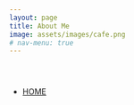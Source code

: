 ```yaml
---
layout: page
title: About Me
image: assets/images/cafe.png
# nav-menu: true
---
```


<!-- Main -->
<div id="main" class="alt">

<!-- One -->
<section id="one">
	<div class="inner">
		<header class="major">
		</header>
<html>
    <head>
        <meta charset="utf-8">
        <meta name="viewport" content="width=device-width, user-scalable=no, minimum-scale=1.0, maximum-scale=1.0">
        <title>COVID-19 Timeline</title>
        <script src="https://cdn.jsdelivr.net/npm/three@0.115.0/build/three.min.js" integrity="sha256-BKLpj/JlS+Fk4HENt+eiU5TifNz5GsSAl3KpXe80Lxc=" crossorigin="anonymous"></script>
        <script src="https://cdn.jsdelivr.net/npm/hammerjs@2.0.8/hammer.min.js" integrity="sha256-eVNjHw5UeU0jUqPPpZHAkU1z4U+QFBBY488WvueTm88=" crossorigin="anonymous"></script>
        <script src="https://cdn.jsdelivr.net/npm/nouislider@14.2.0/distribute/nouislider.min.js" integrity="sha256-mJEhSPx2bNn3ZLSPbXX0xNS6gdmEYIhb7NXK0K5edjk=" crossorigin="anonymous"></script>        
        <script src="https://cdn.jsdelivr.net/npm/wnumb@1.2.0/wNumb.min.js" integrity="sha256-DkHIFUKQfqQ7jA6GnWR9ZyB4Jb+j+dOuY12vnYq8xjk=" crossorigin="anonymous"></script>
        <script src="https://cdnjs.cloudflare.com/ajax/libs/topojson/3.0.2/topojson.min.js" integrity="sha256-tHoAPGoNdhIR28YHl9DWLzeRfdwigkH7OCBXMrHXhoM=" crossorigin="anonymous"></script>
        <script src="https://cdnjs.cloudflare.com/ajax/libs/animejs/3.2.0/anime.min.js" integrity="sha256-hBMojZuWKocCflyaG8T19KBq9OlTlK39CTxb8AUWKhY=" crossorigin="anonymous"></script>        
        <script src="https://cdnjs.cloudflare.com/ajax/libs/dat-gui/0.7.7/dat.gui.min.js" integrity="sha256-8IvN8DiAvwO7J3WLqoRDg2/XfkOxcB0urCTU4x0kBOM=" crossorigin="anonymous"></script>
        <script src="https://cdn.jsdelivr.net/npm/proj4@2.6.1/dist/proj4-src.min.js"></script>
        <link href="https://fonts.googleapis.com/css2?family=Roboto:wght@500&display=swap" rel="stylesheet">
        <link href="https://cdn.jsdelivr.net/npm/nouislider@14.2.0/distribute/nouislider.min.css" rel="stylesheet">
        <script src="https://cdn.jsdelivr.net/npm/feather-icons@4.28.0/dist/feather.min.js" integrity="sha256-XfzdiC+S1keia+s9l07y7ye5a874sBq67zK4u7LTjvk=" crossorigin="anonymous"></script>
        <link href="/assets/css/main.css" rel="stylesheet">
        <script src="/assets/js/Country.js"></script>
        <script src="/assets/js/CovidCountryData.js"></script>        
        <link rel="stylesheet" href="/assets/css/gallery.css">
    </head>
    <body> 
        <nav>
            <div class="row">
                <div class="col-md-9">
                    <ul>
                        <li><a href="../">HOME</a></li>
                    </ul>
                </div>
            </div>
        </nav>       
        <canvas id="mainCanvas"></canvas>
        <div class="overlay bottomGUI">
            <div class="country_name"></div>
            <div class="total_confirmed"></div>
            <div class="play_controls">
                <i id="btnPlay" data-feather="play-circle"></i>
                <i id="btnStop" data-feather="pause-circle" style="display: none;"></i>
            </div>
            <div class="date"></div>        
            <div id="dateSlider" class="slider"></div>
        </div>        
        <div class="overlay mouse_coordinates" style="display: none;"></div>
        <dialog id="favDialog">
        <form method="dialog">
            <div class="dialog_header">
                <h1>Interactive map/timeline of the COVID-19 virus</h1>            
                <i id="btnClose" data-feather="x"></i>
            </div>
            <hr>
            Data provided by <a href="https://github.com/CSSEGISandData" target="_blank">CSSE at Johns Hopkins University</a>
            <br />
            <br />
            <br />
            <span class="last_updated">Data Updated: May 1, 2020</span>
            <br />
            <br />
            <br />
            <a class="github" href="https://github.com/Melonman0/COVID-19-Timeline-Map" target="_blank"><i data-feather="github"></i></a>
        </form>
        </dialog>
        <script>
            let slider = document.querySelector("#dateSlider");
            let canvas = document.querySelector("#mainCanvas");
            let scene = new THREE.Scene();            
            let camera = new THREE.PerspectiveCamera(75, window.innerWidth / window.innerHeight, 0.1, 1000);             
            let renderer = new THREE.WebGLRenderer({canvas});  
            let cameraUpdatePos = new THREE.Vector3(0, 45, 200);
            let numberformatter = wNumb({ thousand: ',' });
            let shortDateFormat = { month:"numeric", day:"numeric", year: "2-digit"};
            //Used with proj4.js to convert longitudes and latitudes to my custom map format
            let firstProjection = "+proj=merc +a=55 +b=55 +lat_ts=0.0 +lon_0=0.0 +x_0=0.0 +y_0=0 +k=1.0 +units=m +nadgrids=@null +wktext  +no_defs";
            let secondProjection = "+proj=longlat +a=55 +b=55 +lat_ts=0.0 +lon_0=0.0 +x_0=0.0 +y_0=0 +k=1.0 +units=m +nadgrids=@null +wktext  +no_defs";
            let proj = proj4(firstProjection,secondProjection);
            let raycastObjs = [];
            let lineObjs = [];
            let covidJSON = {};
            let covidCountryList = [];
            let SELECTED = null;
            let isPlaying = true;
            let clock = new THREE.Clock();
            let startTime = clock.getElapsedTime();
            init();
            setupEventListeners();
            // createGUI();
            animate();
            function init() {
                clock.start();
                feather.replace();
                // 지도 배경 색깔 
                scene.background = new THREE.Color(0xffffff);
                renderer.setSize(window.innerWidth/1.4, window.innerHeight/1.4);             
                canvas = renderer.domElement;
                fetch("/assets/world_map_web_merc.json").then((response) => {
                    return response.json();
                }).then((topology) => {
                    let features = topojson.feature(topology, topology.objects.world_map);
                    console.log(features);
                    console.log(topojson.bbox(topology));
                    for (const feature of features.features) {
                        let country = new Country(feature.geometry, feature.properties);                        
                        let shape = country.createShape();
                        let line = country.createLine();
                        raycastObjs.push(shape);
                        lineObjs.push(line);
                        // Workaround due to South Africa not having proper hole rendering
                        if (country.properties.NAME === "Lesotho" || country.properties.NAME === "Baikonur") {
                            shape.position.z = .1;
                            line.position.z = .1;
                        }
                        scene.add(shape);
                        scene.add(line);
                    }               
                });
                fetch("/assets/covid_data.json").then((response) => {
                    return response.json();
                }).then((json) => {
                    covidJSON = json;
                    for (const country of covidJSON){                            
                        let covidData = new CovidCountryData(country);
                        covidData.setConfirmed(FIRST_DATA_DATE.toLocaleDateString("en", shortDateFormat));
                        covidCountryList.push(covidData);
                        raycastObjs.push(covidData.mesh);
                        scene.add(covidData.mesh);                                            
                    }
                    let totalConfirmed = CovidCountryData.getTotalConfirmedByDate(FIRST_DATA_DATE.toLocaleDateString("en", shortDateFormat), covidCountryList, numberformatter);
                    <!-- document.querySelector(".total_confirmed").innerText = `Total Confirmed: ${totalConfirmed}`; -->
                });
                noUiSlider.create(slider, {
                    animate: false,
                    range: {
                        min: FIRST_DATA_DATE.getTime(),
                        max: LAST_DATA_DATE.getTime()
                    },
                    start: FIRST_DATA_DATE.getTime(),
                    format: {
                        to: function(value) {
                            return new Date(value).toLocaleDateString("en", shortDateFormat);
                        },
                        from: function(value) {
                            return parseInt(value);
                        }
                    },
                    pips: {
                        mode: 'values', 
                        values: [FIRST_DATA_DATE.getTime(), 
                            <!-- new Date("2/1/2020").getTime(), -->
                            <!-- new Date("3/1/2020").getTime(), -->
                            <!-- new Date("4/1/2020").getTime(), -->
                            LAST_DATA_DATE.getTime()],
                        density: 8,
                        format: {
                            to: function(value) {
                                return new Date(value).toLocaleDateString("en", ({ month:"numeric", day:"numeric"}));
                            }
                        }
                    }
                });
            }
            function animate() {
                requestAnimationFrame(animate);
                let delta = clock.getDelta();
                startTime += delta;                
                
                camera.position.x = cameraUpdatePos.x;                
                camera.position.y = cameraUpdatePos.y;
                camera.position.z = cameraUpdatePos.z;
                
                for(const data of covidCountryList) {
                    data.renderUpdate(delta);                                            
                }

                if(isPlaying) {
                    if( startTime >= .200 ) {
                        var value = new Date(slider.noUiSlider.get());
                        value.setDate(value.getDate() + 1);
                        slider.noUiSlider.set(value.getTime());
                        startTime = 0;

                        if(value.getTime() >= LAST_DATA_DATE.getTime()) {
                            isPlaying = false;
                            document.querySelector("#btnPlay").style.display = "inline";
                            document.querySelector("#btnStop").style.display = "none";
                        }
                    }
                }
                
                renderer.render(scene, camera);
            }


            function setupEventListeners() {
                let raycaster = new THREE.Raycaster();
                let mouse = new THREE.Vector2();
                let INTERSECTED = null;
                

                canvas.addEventListener("click", onDocumentClick, false);
                function onDocumentClick(event) {                                                        
                    mouse.x = (event.clientX / renderer.domElement.clientWidth) * 2 - 1;
                    mouse.y = -(event.clientY / renderer.domElement.clientHeight) * 2 + 1;
                    raycaster.setFromCamera(mouse, camera);

                    let intersects = raycaster.intersectObjects(raycastObjs);
                    let divName = document.querySelector(".country_name");

                    if (intersects.length > 0) {

                        if (SELECTED) {
                            SELECTED.material.color.set(SELECTED.userData.shapeColor);
                        }

                        SELECTED = intersects[0].object;
                        SELECTED.material.color.set(0x164B91);

                        if(SELECTED.userData.properties) {
                            divName.innerText = SELECTED.userData.properties.NAME;
                        } else if(SELECTED.userData.data) {
                            divName.innerText = SELECTED.userData.getInfoString(slider.noUiSlider.get(), numberformatter);
                        }
                        
                        console.log(SELECTED.userData)

                    } else {

                        if (SELECTED) {
                            SELECTED.material.color.set(SELECTED.userData.shapeColor);
                            divName.innerText = "";
                        }

                        SELECTED = null;
                    }
                    
                }


                canvas.addEventListener("wheel", onDocumentMouseWheel, false);
                function onDocumentMouseWheel(event) {
                    let direction = Math.sign(event.deltaY);
                    let moveToZ = camera.position.z + (direction * 40);
                    moveToZ = THREE.MathUtils.clamp(moveToZ, 30, 200);

                    anime({
                        targets: cameraUpdatePos,
                        z: moveToZ,
                        duration: 500,
                        easing: "easeOutQuad"
                    })
                }

                
                canvas.addEventListener("mousemove", onMouseMove, false);
                function onMouseMove(event) {
                    event.preventDefault();                    

                    mouse.x = (event.clientX / renderer.domElement.clientWidth) * 2 - 1;
                    mouse.y = -(event.clientY / renderer.domElement.clientHeight) * 2 + 1;

                    let mouseVec = new THREE.Vector3();
                    mouseVec.set( 
                            (event.clientX / window.innerWidth/1.4) * 2 - 1, 
                            -(event.clientY / window.innerHeight/1.4) * 2 + 1, 
                            0.5 
                        );

                    mouseVec.unproject( camera );
                    mouseVec.sub(camera.position).normalize();                        
                    let distance = - camera.position.z / mouseVec.z;
                    mouseVec.multiplyScalar( distance );

                    raycaster.setFromCamera(mouse, camera);

                    let divCoords = document.querySelector(".mouse_coordinates");
                    let projCoords = proj.forward({x:mouseVec.x, y:mouseVec.y});
                    let testInverse = proj.inverse({x:projCoords.x, y:projCoords.y});
                    divCoords.innerText = `Client Coords: ${event.clientX}, ${event.clientY}
                    Clip Space Coords: ${mouse.x}, ${mouse.y}
                    World Coords : ${mouseVec.x}, ${mouseVec.y}
                    projCoords: ${projCoords.x}, ${projCoords.y}
                    testInverse: ${testInverse.x}, ${testInverse.y}
                    `;

                    let intersects = raycaster.intersectObjects(raycastObjs);

                    if (intersects.length > 0) {
                        if (INTERSECTED && INTERSECTED != SELECTED) {                            
                            INTERSECTED.material.color.set(INTERSECTED.userData.shapeColor);
                        }

                        INTERSECTED = intersects[0].object;

                        if (INTERSECTED != SELECTED) {
                            <!-- 나라 색깔 -->
                            INTERSECTED.material.color.setHex(0x000000);
                        }

                    } else {
                        if (INTERSECTED && INTERSECTED != SELECTED) {
                            INTERSECTED.material.color.set(INTERSECTED.userData.shapeColor);
                        }
                    } 
                }

                let hammertime = new Hammer(canvas);
                let lastScale = 1;
                let zoomOffset = new THREE.Vector3(0,0,0);
                hammertime.get('pinch').set({ enable: true });
                hammertime.on("pinchstart pinchin pinchout pinchend", function(ev) {
                    console.log(ev.center)
                    let moveToZ = camera.position.z;
                    
                    if (ev.scale < lastScale) {
                        moveToZ += 1 * (1/ev.scale);
                    } else if (ev.scale > lastScale) {
                        moveToZ -= 1 * ev.scale;
                    }
                    lastScale = ev.scale;

                    if(ev.type === "pinchend") {                        
                        lastScale = 1;
                    }    

                    cameraUpdatePos.z = THREE.MathUtils.clamp(moveToZ, 30, 200);;
                });

                

                let startPos = new THREE.Vector3();
                let currentPos = new THREE.Vector3(); 
                let delta = new THREE.Vector3();
                hammertime.on("panstart panmove", function(ev) {
                    if(ev.type === "panstart") {                        
                        startPos.set( 
                            (ev.srcEvent.clientX / window.innerWidth/1.4) * 2 - 1, 
                            -(ev.srcEvent.clientY / window.innerHeight/1.4) * 2 + 1, 
                            0.5 
                        );

                        startPos.unproject( camera );
                        startPos.sub(camera.position).normalize();                        
                        let distance = - camera.position.z / startPos.z;
                        startPos.multiplyScalar( distance )
                        
                        startPos.x += cameraUpdatePos.x;
                        startPos.y += cameraUpdatePos.y;
                    }

                    if (ev.type === "panmove") 
                    {                    
                        currentPos.set( 
                            (ev.srcEvent.clientX / window.innerWidth/1.4) * 2 - 1, 
                            -(ev.srcEvent.clientY / window.innerHeight/1.4) * 2 + 1, 
                            0.5 
                        );         
                        

                        currentPos.unproject( camera );
                        currentPos.sub(camera.position).normalize();
                        let distance = - camera.position.z / currentPos.z;
                        currentPos.multiplyScalar( distance );
                        
                        delta.subVectors(startPos, currentPos);                                                 

                        cameraUpdatePos.x = THREE.MathUtils.clamp(delta.x, -200, 200);
                        cameraUpdatePos.y = THREE.MathUtils.clamp(delta.y, -50, 140); //Y clamp is strange because Antartica has been removed, but the coordinates stayed the same
                    }
                });

                window.addEventListener("resize", onWindowResize, false);
                function onWindowResize() {
                    camera.aspect = window.innerWidth / window.innerHeight;
                    camera.updateProjectionMatrix();

                    renderer.setSize(window.innerWidth, window.innerHeight);
                }

                let divName = document.querySelector(".country_name");
                slider.noUiSlider.on("update", (value) => {                    
                    let dateSelected = new Date(value);
                    let totalConfirmed = CovidCountryData.getTotalConfirmedByDate(value, covidCountryList, numberformatter);

                    document.querySelector(".date").innerText = dateSelected.toLocaleDateString("en", ({ month:"long", day:"numeric", year: "numeric"}));                    
                    <!-- document.querySelector(".total_confirmed").innerText = `Total Confirmed: ${totalConfirmed}`; -->
                    if(SELECTED && SELECTED.userData.data) {
                        divName.innerText = SELECTED.userData.getInfoString(slider.noUiSlider.get(), numberformatter);
                    }

                    for(const data of covidCountryList) {
                         data.setConfirmed(value)
                    }
                });

                slider.noUiSlider.on("start", (value) => {
                    isPlaying = false;
                    document.querySelector("#btnPlay").style.display = "inline";
                    document.querySelector("#btnStop").style.display = "none";
                });

                let btnPlay = document.querySelector("#btnStop");
                let btnStop = document.querySelector("#btnPlay");
                btnPlay.addEventListener("click", btnPlayClick, false);
                function btnPlayClick() {
                    isPlaying = true;
                    btnPlay.style.display = "none";
                    btnStop.style.display = "inline";
                }

                btnStop.addEventListener("click", btnStopClick, false)
                function btnStopClick() {
                    isPlaying = false;
                    btnPlay.style.display = "inline";
                    btnStop.style.display = "none";
                }

            }

            function createGUI() {
                let Config = {                    
                    ShowAbout: function () {
                        let favDialog = document.getElementById("favDialog");
                        let btnClose = document.getElementById("btnClose"); 
                        favDialog.showModal();                        
                        
                        btnClose.addEventListener("click", function close() {
                            favDialog.close();
                            btnClose.removeEventListener("click", close);
                        });
                    }, 
                }
                let gui = new dat.GUI();
                gui.width = 260;                
                gui.add(CovidCountryData, "useLinearScale").name("Use Linear Scaling").onChange(() => {
                    let date = slider.noUiSlider.get();
                    for(const data of covidCountryList) {
                         data.setConfirmed(date);
                    }
                });
                gui.add(Config, "ShowAbout").name("About");
                gui.close();
            }
            
        </script>
    </body>
</html>